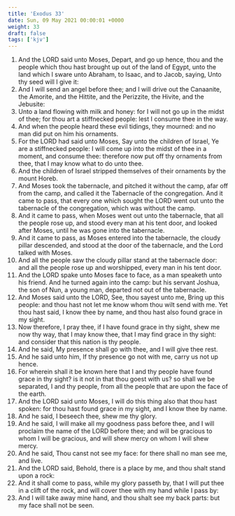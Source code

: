 ```yaml
---
title: 'Exodus 33'
date: Sun, 09 May 2021 00:00:01 +0000
weight: 33
draft: false
tags: ['kjv'] 
---
```


1. And the LORD said unto Moses, Depart, and go up hence, thou and the people which thou hast brought up out of the land of Egypt, unto the land which I sware unto Abraham, to Isaac, and to Jacob, saying, Unto thy seed will I give it:
2. And I will send an angel before thee; and I will drive out the Canaanite, the Amorite, and the Hittite, and the Perizzite, the Hivite, and the Jebusite:
3. Unto a land flowing with milk and honey: for I will not go up in the midst of thee; for thou art a stiffnecked people: lest I consume thee in the way.
4. And when the people heard these evil tidings, they mourned: and no man did put on him his ornaments.
5. For the LORD had said unto Moses, Say unto the children of Israel, Ye are a stiffnecked people: I will come up into the midst of thee in a moment, and consume thee: therefore now put off thy ornaments from thee, that I may know what to do unto thee.
6. And the children of Israel stripped themselves of their ornaments by the mount Horeb.
7. And Moses took the tabernacle, and pitched it without the camp, afar off from the camp, and called it the Tabernacle of the congregation. And it came to pass, that every one which sought the LORD went out unto the tabernacle of the congregation, which was without the camp.
8. And it came to pass, when Moses went out unto the tabernacle, that all the people rose up, and stood every man at his tent door, and looked after Moses, until he was gone into the tabernacle.
9. And it came to pass, as Moses entered into the tabernacle, the cloudy pillar descended, and stood at the door of the tabernacle, and the Lord talked with Moses.
10. And all the people saw the cloudy pillar stand at the tabernacle door: and all the people rose up and worshipped, every man in his tent door.
11. And the LORD spake unto Moses face to face, as a man speaketh unto his friend. And he turned again into the camp: but his servant Joshua, the son of Nun, a young man, departed not out of the tabernacle.
12. And Moses said unto the LORD, See, thou sayest unto me, Bring up this people: and thou hast not let me know whom thou wilt send with me. Yet thou hast said, I know thee by name, and thou hast also found grace in my sight.
13. Now therefore, I pray thee, if I have found grace in thy sight, shew me now thy way, that I may know thee, that I may find grace in thy sight: and consider that this nation is thy people.
14. And he said, My presence shall go with thee, and I will give thee rest.
15. And he said unto him, If thy presence go not with me, carry us not up hence.
16. For wherein shall it be known here that I and thy people have found grace in thy sight? is it not in that thou goest with us? so shall we be separated, I and thy people, from all the people that are upon the face of the earth.
17. And the LORD said unto Moses, I will do this thing also that thou hast spoken: for thou hast found grace in my sight, and I know thee by name.
18. And he said, I beseech thee, shew me thy glory.
19. And he said, I will make all my goodness pass before thee, and I will proclaim the name of the LORD before thee; and will be gracious to whom I will be gracious, and will shew mercy on whom I will shew mercy.
20. And he said, Thou canst not see my face: for there shall no man see me, and live.
21. And the LORD said, Behold, there is a place by me, and thou shalt stand upon a rock:
22. And it shall come to pass, while my glory passeth by, that I will put thee in a clift of the rock, and will cover thee with my hand while I pass by:
23. And I will take away mine hand, and thou shalt see my back parts: but my face shall not be seen.

